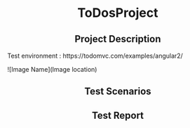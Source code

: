 <h1 align="center">ToDosProject</h1>

<h2 align="center">Project Description</h2>
<p>Test environment : https://todomvc.com/examples/angular2/ </p>


![Image Name](Image location)

<h2 align="center">Test Scenarios</h2>

<h2 align="center">Test Report</h2>
